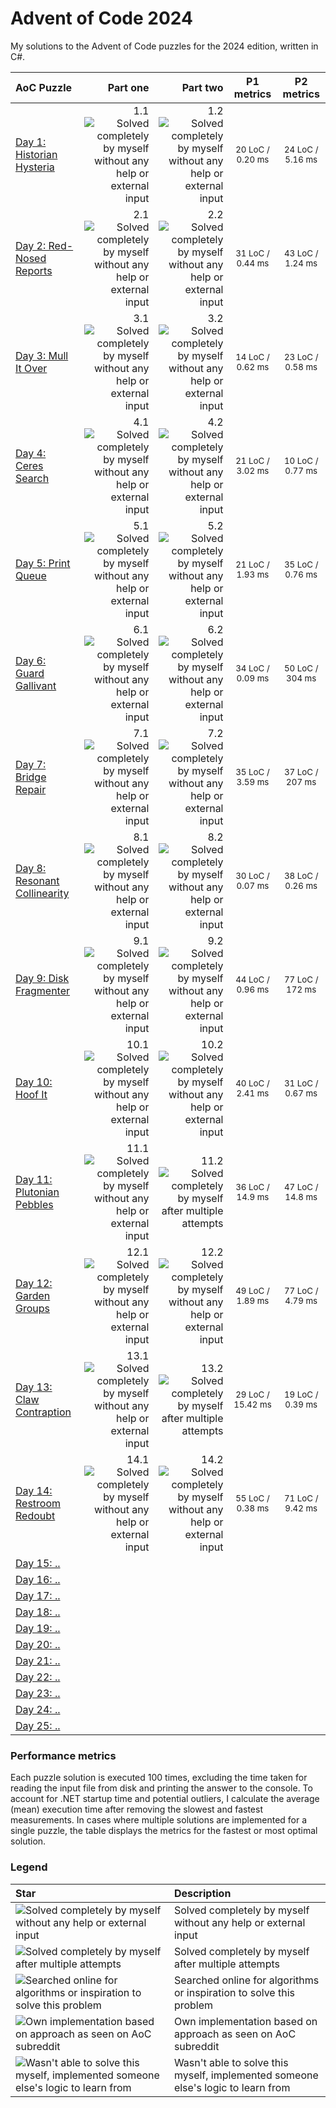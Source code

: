 # Advent of Code 2024
My solutions to the Advent of Code puzzles for the 2024 edition, written in C#.

| AoC Puzzle | Part one | Part two | P1 metrics | P2 metrics |
| :-- | --: | --: | :--: | :--: |
| [Day 1: Historian Hysteria](./solutions/01/) |  1.1 <img src="https://www.robhabraken.nl/img/green.png" title="Solved completely by myself without any help or external input"> | 1.2 <img src="https://www.robhabraken.nl/img/green.png" title="Solved completely by myself without any help or external input"> |  <sub>20 LoC / 0.20 ms</sub> |  <sub>24 LoC / 5.16 ms</sub> |
| [Day 2: Red-Nosed Reports](./solutions/02/) | 2.1 <img src="https://www.robhabraken.nl/img/green.png" title="Solved completely by myself without any help or external input"> | 2.2 <img src="https://www.robhabraken.nl/img/green.png" title="Solved completely by myself without any help or external input"> |  <sub>31 LoC / 0.44 ms</sub> |  <sub>43 LoC / 1.24 ms</sub> |
| [Day 3: Mull It Over](./solutions/03/) | 3.1 <img src="https://www.robhabraken.nl/img/green.png" title="Solved completely by myself without any help or external input"> | 3.2 <img src="https://www.robhabraken.nl/img/green.png" title="Solved completely by myself without any help or external input"> |  <sub>14 LoC / 0.62 ms</sub> |  <sub>23 LoC / 0.58 ms</sub> |
| [Day 4: Ceres Search](./solutions/04/) | 4.1 <img src="https://www.robhabraken.nl/img/green.png" title="Solved completely by myself without any help or external input"> | 4.2 <img src="https://www.robhabraken.nl/img/green.png" title="Solved completely by myself without any help or external input"> |  <sub>21 LoC / 3.02 ms</sub> |  <sub>10 LoC / 0.77 ms</sub> |
| [Day 5: Print Queue](./solutions/05/) | 5.1 <img src="https://www.robhabraken.nl/img/green.png" title="Solved completely by myself without any help or external input"> | 5.2 <img src="https://www.robhabraken.nl/img/green.png" title="Solved completely by myself without any help or external input"> |  <sub>21 LoC / 1.93 ms</sub> |  <sub>35 LoC / 0.76 ms</sub> |
| [Day 6: Guard Gallivant](./solutions/06/) | 6.1 <img src="https://www.robhabraken.nl/img/green.png" title="Solved completely by myself without any help or external input"> | 6.2 <img src="https://www.robhabraken.nl/img/green.png" title="Solved completely by myself without any help or external input"> |  <sub>34 LoC / 0.09 ms</sub> |  <sub>50 LoC / 304 ms</sub> |
| [Day 7: Bridge Repair](./solutions/07/) | 7.1 <img src="https://www.robhabraken.nl/img/green.png" title="Solved completely by myself without any help or external input"> | 7.2 <img src="https://www.robhabraken.nl/img/green.png" title="Solved completely by myself without any help or external input"> |  <sub>35 LoC / 3.59 ms</sub> |  <sub>37 LoC / 207 ms</sub> |
| [Day 8: Resonant Collinearity](./solutions/08/) | 8.1 <img src="https://www.robhabraken.nl/img/green.png" title="Solved completely by myself without any help or external input"> | 8.2 <img src="https://www.robhabraken.nl/img/green.png" title="Solved completely by myself without any help or external input"> |  <sub>30 LoC / 0.07 ms</sub> |  <sub>38 LoC / 0.26 ms</sub> |
| [Day 9: Disk Fragmenter](./solutions/09/) | 9.1 <img src="https://www.robhabraken.nl/img/green.png" title="Solved completely by myself without any help or external input"> | 9.2 <img src="https://www.robhabraken.nl/img/green.png" title="Solved completely by myself without any help or external input"> |  <sub>44 LoC /  0.96 ms</sub> |  <sub>77 LoC / 172 ms</sub> |
| [Day 10: Hoof It](./solutions/10/) | 10.1 <img src="https://www.robhabraken.nl/img/green.png" title="Solved completely by myself without any help or external input"> | 10.2 <img src="https://www.robhabraken.nl/img/green.png" title="Solved completely by myself without any help or external input"> |  <sub>40 LoC / 2.41 ms</sub> |  <sub>31 LoC / 0.67 ms</sub> |
| [Day 11: Plutonian Pebbles](./solutions/11/) | 11.1 <img src="https://www.robhabraken.nl/img/green.png" title="Solved completely by myself without any help or external input"> | 11.2 <img src="https://www.robhabraken.nl/img/green-yellow.png" title="Solved completely by myself after multiple attempts"> |  <sub>36 LoC / 14.9 ms</sub> |  <sub>47 LoC / 14.8 ms</sub> |
| [Day 12: Garden Groups](./solutions/12/) | 12.1 <img src="https://www.robhabraken.nl/img/green.png" title="Solved completely by myself without any help or external input"> | 12.2 <img src="https://www.robhabraken.nl/img/green.png" title="Solved completely by myself without any help or external input"> |  <sub>49 LoC / 1.89 ms</sub> |  <sub>77 LoC / 4.79 ms</sub> |
| [Day 13: Claw Contraption](./solutions/13/) | 13.1 <img src="https://www.robhabraken.nl/img/green.png" title="Solved completely by myself without any help or external input"> | 13.2<img src="https://www.robhabraken.nl/img/green-yellow.png" title="Solved completely by myself after multiple attempts "> |  <sub>29 LoC / 15.42 ms</sub> |  <sub>19 LoC / 0.39 ms</sub> |
| [Day 14: Restroom Redoubt](./solutions/14/) | 14.1 <img src="https://www.robhabraken.nl/img/green.png" title="Solved completely by myself without any help or external input"> | 14.2 <img src="https://www.robhabraken.nl/img/green.png" title="Solved completely by myself without any help or external input"> |  <sub>55 LoC / 0.38 ms</sub> |  <sub>71 LoC / 9.42 ms</sub> |
| [Day 15: ..](./solutions/15/) |  |  |  |  |
| [Day 16: ..](./solutions/16/) |  |  |  |  |
| [Day 17: ..](./solutions/17/) |  |  |  |  |
| [Day 18: ..](./solutions/18/) |  |  |  |  |
| [Day 19: ..](./solutions/19/) |  |  |  |  |
| [Day 20: ..](./solutions/20/) |  |  |  |  |
| [Day 21: ..](./solutions/21/) |  |  |  |  |
| [Day 22: ..](./solutions/22/) |  |  |  |  |
| [Day 23: ..](./solutions/23/) |  |  |  |  |
| [Day 24: ..](./solutions/24/) |  |  |  |  |
| [Day 25: ..](./solutions/25/) |  |  |  |  |

### Performance metrics

Each puzzle solution is executed 100 times, excluding the time taken for reading the input file from disk and printing the answer to the console. To account for .NET startup time and potential outliers, I calculate the average (mean) execution time after removing the slowest and fastest measurements. In cases where multiple solutions are implemented for a single puzzle, the table displays the metrics for the fastest or most optimal solution.

### Legend

| Star | Description | 
| :-- | :-- |
| <img src="https://www.robhabraken.nl/img/green.png" title="Solved completely by myself without any help or external input"> | Solved completely by myself without any help or external input |
| <img src="https://www.robhabraken.nl/img/green-yellow.png" title="Solved completely by myself after multiple attempts "> | Solved completely by myself after multiple attempts |
| <img src="https://www.robhabraken.nl/img/yellow.png" title="Searched online for algorithms or inspiration to solve this problem"> | Searched online for algorithms or inspiration to solve this problem |
| <img src="https://www.robhabraken.nl/img/orange.png" title="Own implementation based on approach as seen on AoC subreddit"> | Own implementation based on approach as seen on AoC subreddit |
| <img src="https://www.robhabraken.nl/img/red.png" title="Wasn't able to solve this myself, implemented someone else's logic to learn from"> | Wasn't able to solve this myself, implemented someone else's logic to learn from |